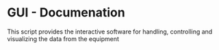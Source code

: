 # GUI - Documenation

This script provides the interactive software for handling, controlling and visualizing the data from the equipment